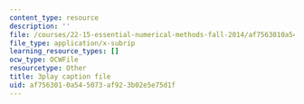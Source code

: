 ```yaml
---
content_type: resource
description: ''
file: /courses/22-15-essential-numerical-methods-fall-2014/af7563010a545073af923b02e5e75d1f_NtMOab_nhs0.vtt
file_type: application/x-subrip
learning_resource_types: []
ocw_type: OCWFile
resourcetype: Other
title: 3play caption file
uid: af756301-0a54-5073-af92-3b02e5e75d1f
---
```

